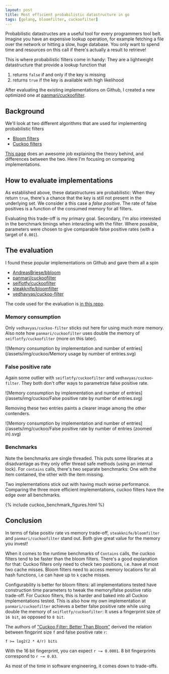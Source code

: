 ```yaml
---
layout: post
title: Most efficient probabilistic datastructure in go
tags: [golang, bloomfilter, cuckoofilter]
---
```


Probabilistic datastructes are a useful tool for every programmers tool belt. Imagine you have an expensive lookup operation, for example fetching a file over the network or hitting a slow, huge database. You only want to spend time and resources on this call if there's actually a result to retrieve!

This is where probabilistic filters come in handy: They are a lightweight datastructure that provide a lookup function that

1. returns `false` if and only if the key is missing
2. returns `true` if the key is available with high likelihood

After evaluating the existing implementations on Github, I created a new optimized one at [panmari/cuckoofilter](http://github.com/panmari/cuckoofilter).

## Background

We'll look at two different algorithms that are used for implementing probabilistic filters

* [Bloom filters](https://en.wikipedia.org/wiki/Bloom_filter)
* [Cuckoo filters](https://en.wikipedia.org/wiki/Cuckoo_filter)

[This page](https://bdupras.github.io/filter-tutorial/) does an awesome job explaining the theory behind, and differences between the two. Here I'm focusing on comparing implementations.

## How to evaluate implementations

As established above, these datastructures are probabilistic: When they return `true`, there's a chance that the key is still not present in the underlying set. We consider a this case a *false positive*. The rate of false positives is a function of the consumed memory for all filters.

Evaluating this trade-off is my primary goal. Secondary, I'm also interested in the benchmark timings when interacting with the filter.
Where possible, parameters were chosen to give comparable false positive rates (with a target of `0.001`).

## The evaluation

I found these popular implementations on Github and gave them all a spin

* [AndreasBriese/bbloom](http://github.com/AndreasBriese/bbloom)
* [panmari/cuckoofilter](http://github.com/panmari/cuckoofilter)
* [seiflotfy/cuckoofilter](http://github.com/seiflotfy/cuckoofilter)
* [steakknife/bloomfilter](http://github.com/steakknife/bloomfilter)
* [vedhavyas/cuckoo-filter](http://github.com/vedhavyas/cuckoo-filter)

The code used for the evaluation is [in this repo](https://github.com/panmari/compare_probabilistic_filters).

### Memory consumption

Only `vedhavyas/cuckoo-filter` sticks out here for using much more memory. Also note how `panmari/cuckoofilter` uses double the memory of `seiflotfy/cuckoofilter` (more on this later).

![Memory consumption by implementation and number of entries](/assets/img/cuckoo/Memory usage by number of entries.svg)

### False positive rate

Again some outlier with `seiflotfy/cuckoofilter` and `vedhavyas/cuckoo-filter`. They both don't offer ways to parametrize false positive rate.

![Memory consumption by implementation and number of entries](/assets/img/cuckoo/False positive rate by number of entries.svg)

Removing these two entries paints a clearer image among the other contenders.

![Memory consumption by implementation and number of entries](/assets/img/cuckoo/False positive rate by number of entries (zoomed in).svg)

### Benchmarks

Note the benchmarks are single threaded. This puts some libraries at a disadvantage as they only offer thread safe methods (using an internal lock). For `contains` calls, there's two separate benchmarks: One with the item contained, the other with the item missing.

Two implementations stick out with having much worse performance. Comparing the three more efficient implementations, cuckoo filters have the edge over all benchmarks.

{% include cuckoo_benchmark_figures.html %}

## Conclusion

In terms of false positiv rate vs memory trade-off, `steakknife/bloomfilter` and `panmari/cuckoofilter` stand out. Both give great value for the memory you invest!

When it comes to the runtime benchmarks of `Contains` calls, the cuckoo filters tend to be faster than the bloom filters. There's a good explanation for that: Cuckoo filters only need to check two positions, i.e. have at most two cache misses. Bloom filters need to access memory locations for all hash functions, i.e can have up to `k` cache misses.

Configurability is better for bloom filters: all implementations tested have construction time parameters to tweak the memory/false positive ratio trade-off. For Cuckoo filters, this is harder and baked into all Cuckoo implementations tested.
This is also how my own implementation at `panmari/cuckoofilter` achieves a better false positive rate while using double the memory of `seiflotfy/cuckoofilter`: It uses a fingerprint size of `16 bit`, as opposed to `8 bit`.

The authors of ["Cuckoo Filter: Better Than Bloom"](https://www.cs.cmu.edu/~dga/papers/cuckoo-conext2014.pdf) derived the relation between fingprint size `f` and false positive rate `r`:

```
f >= log2(2 * 4/r) bits
```

With the 16 bit fingerprint, you can expect `r ~= 0.0001`. 8 bit fingerprints correspond to `r ~= 0.03`.

As most of the time in software engineering, it comes down to trade-offs.
